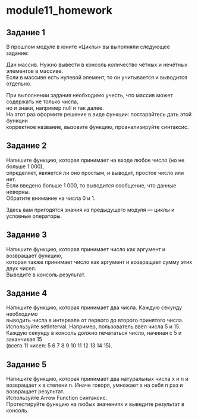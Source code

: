 # module11_homework

Задание 1  
---------  
В прошлом модуле в юните «Циклы» вы выполняли следующее задание:  
  
Дан массив. Нужно вывести в консоль количество чётных и нечётных элементов в массиве.  
Если в массиве есть нулевой элемент, то он учитывается и выводится отдельно.  
  
При выполнении задания необходимо учесть, что массив может содержать не только числа,   
но и знаки, например null и так далее.  
На этот раз оформите решение в виде функции: постарайтесь дать этой функции   
корректное название, вызовите функцию, проанализируйте синтаксис.  
  

Задание 2  
---------  
Напишите функцию, которая принимает на входе любое число (но не больше 1 000),   
определяет, является ли оно простым, и выводит, простое число или нет.  
Если введено больше 1 000, то выводится сообщение, что данные неверны.   
Обратите внимание на числа 0 и 1.  
  
Здесь вам пригодятся знания из предыдущего модуля — циклы и условные операторы.  
  
  
Задание 3  
---------  
Напишите функцию, которая принимает число как аргумент и возвращает функцию,  
которая также принимает число как аргумент и возвращает сумму этих двух чисел.   
Выведите в консоль результат.  
  
  
Задание 4  
---------  
Напишите функцию, которая принимает два числа. Каждую секунду необходимо  
выводить числа в интервале от первого до второго принятого числа.  
Используйте setInterval. 
Например, пользователь ввёл числа 5 и 15.  
Каждую секунду в консоль должно печататься число, начиная с 5 и заканчивая 15   
(всего 11 чисел: 5 6 7 8 9 10 11 12 13 14 15).  
  
  
Задание 5  
---------  
Напишите функцию, которая принимает два натуральных числа x и n и  
возвращает x в степени n. Иначе говоря, умножает x на себя n раз и возвращает результат.  
Используйте Arrow Function синтаксис.  
Протестируйте функцию на любых значениях и выведите результат в консоль.  
